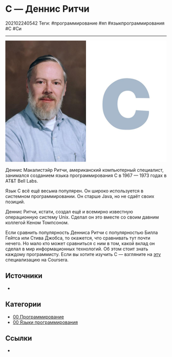 # C — Деннис Ритчи

202102240542
Теги: #программирование #яп #языкпрограммирования #C #Си
___

![C — Деннис Ритчи](../assets/C%20-%20%D0%94%D0%B5%D0%BD%D0%BD%D0%B8%D1%81%20%D0%A0%D0%B8%D1%82%D1%87%D0%B8.jpg)

Деннис Макалистэйр Ритчи, американский компьютерный специалист, занимался созданием языка программирования C в 1967 — 1973 годах в AT&T Bell Labs.  
  
Язык C всё ещё весьма популярен. Он широко используется в системном программировании. Он старше Java, но не сдаёт своих позиций.  
  
Деннис Ритчи, кстати, создал ещё и всемирно известную операционную систему Unix. Сделал он это вместе со своим давним коллегой Кеном Томпсоном.  
  
Если сравнить популярность Денниса Ритчи с популярностью Билла Гейтса или Стива Джобса, то окажется, что сравнивать тут почти нечего. Но мало кто может сравниться с ним в том, какой вклад он сделал в мир информационных технологий. Об этом стоит знать каждому программисту. Если вы хотите изучить C — взгляните на [эту](https://www.coursera.org/specializations/c-programming) специализацию на Coursera.

## Источники

- 

## Категории

- [00 Программирование](00%20%D0%9F%D1%80%D0%BE%D0%B3%D1%80%D0%B0%D0%BC%D0%BC%D0%B8%D1%80%D0%BE%D0%B2%D0%B0%D0%BD%D0%B8%D0%B5.md)
- [00 Языки программирования](00%20%D0%AF%D0%B7%D1%8B%D0%BA%D0%B8%20%D0%BF%D1%80%D0%BE%D0%B3%D1%80%D0%B0%D0%BC%D0%BC%D0%B8%D1%80%D0%BE%D0%B2%D0%B0%D0%BD%D0%B8%D1%8F.md)

## Ссылки

- 
